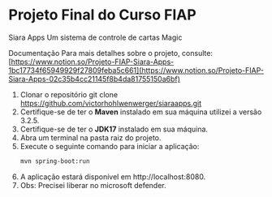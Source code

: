 # Projeto Final do Curso FIAP

Siara Apps
Um sistema de controle de cartas Magic

Documentação
Para mais detalhes sobre o projeto, consulte: [https://www.notion.so/Projeto-FIAP-Siara-Apps-1bc17734f65949929f27809feba5c661](https://www.notion.so/Projeto-FIAP-Siara-Apps-02c35b4cc21145f8b4da81755150a6bf)

1. Clonar o repositório git clone https://github.com/victorhohlwenwerger/siaraapps.git
2. Certifique-se de ter o **Maven** instalado em sua máquina utilizei a versão 3.2.5.
3. Certifique-se de ter o **JDK17** instalado em sua máquina.
4. Abra um terminal na pasta raiz do projeto.
5. Execute o seguinte comando para iniciar a aplicação:
   ```bash
   mvn spring-boot:run
6. A aplicação estará disponível em http://localhost:8080.
7. Obs: Precisei liberar no microsoft defender.
